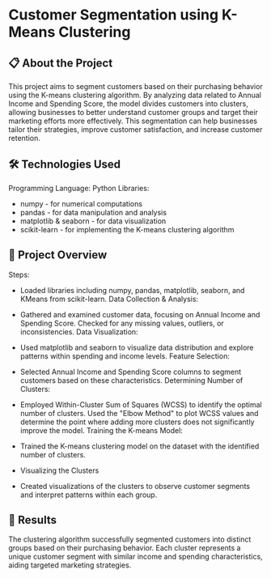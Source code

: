 # Customer Segmentation using K-Means Clustering
## 📋 About the Project
This project aims to segment customers based on their purchasing behavior using the K-means clustering algorithm. By analyzing data related to Annual Income and Spending Score, the model divides customers into clusters, allowing businesses to better understand customer groups and target their marketing efforts more effectively. This segmentation can help businesses tailor their strategies, improve customer satisfaction, and increase customer retention.

## 🛠 Technologies Used

Programming Language: Python
Libraries:
- numpy - for numerical computations
- pandas - for data manipulation and analysis
- matplotlib & seaborn - for data visualization
- scikit-learn - for implementing the K-means clustering algorithm
## 📑 Project Overview
Steps:

- Loaded libraries including numpy, pandas, matplotlib, seaborn, and KMeans from scikit-learn.
Data Collection & Analysis:

- Gathered and examined customer data, focusing on Annual Income and Spending Score. Checked for any missing values, outliers, or inconsistencies.
Data Visualization:

- Used matplotlib and seaborn to visualize data distribution and explore patterns within spending and income levels.
Feature Selection:

- Selected Annual Income and Spending Score columns to segment customers based on these characteristics.
Determining Number of Clusters:

- Employed Within-Cluster Sum of Squares (WCSS) to identify the optimal number of clusters.
Used the "Elbow Method" to plot WCSS values and determine the point where adding more clusters does not significantly improve the model.
Training the K-means Model:

- Trained the K-means clustering model on the dataset with the identified number of clusters.
- Visualizing the Clusters

- Created visualizations of the clusters to observe customer segments and interpret patterns within each group.
## 🎯 Results
The clustering algorithm successfully segmented customers into distinct groups based on their purchasing behavior. Each cluster represents a unique customer segment with similar income and spending characteristics, aiding targeted marketing strategies.
